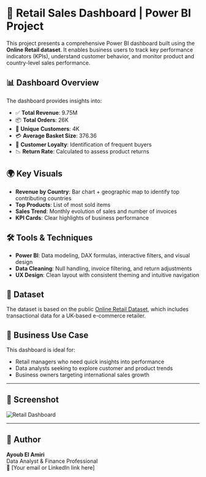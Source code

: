 # 🛒 Retail Sales Dashboard | Power BI Project

This project presents a comprehensive Power BI dashboard built using the **Online Retail dataset**. It enables business users to track key performance indicators (KPIs), understand customer behavior, and monitor product and country-level sales performance.

## 📊 Dashboard Overview

The dashboard provides insights into:

- ✅ **Total Revenue**: 9.75M
- 📦 **Total Orders**: 26K
- 👥 **Unique Customers**: 4K
- 💳 **Average Basket Size**: 376.36
- 🔁 **Customer Loyalty**: Identification of frequent buyers
- 📉 **Return Rate**: Calculated to assess product returns

## 🌍 Key Visuals

- **Revenue by Country**: Bar chart + geographic map to identify top contributing countries
- **Top Products**: List of most sold items
- **Sales Trend**: Monthly evolution of sales and number of invoices
- **KPI Cards**: Clear highlights of business performance

## 🛠️ Tools & Techniques

- **Power BI**: Data modeling, DAX formulas, interactive filters, and visual design
- **Data Cleaning**: Null handling, invoice filtering, and return adjustments
- **UX Design**: Clean layout with consistent theming and intuitive navigation

## 📂 Dataset

The dataset is based on the public [Online Retail Dataset](https://archive.ics.uci.edu/ml/datasets/online+retail), which includes transactional data for a UK-based e-commerce retailer.

## 🎯 Business Use Case

This dashboard is ideal for:
- Retail managers who need quick insights into performance
- Data analysts seeking to explore customer and product trends
- Business owners targeting international sales growth

---

## 📸 Screenshot

![Retail Dashboard](./314a420b-24cc-45f6-8fe6-4672a4d5f5ee.png)

---

## 🔗 Author

**Ayoub El Amiri**  
Data Analyst & Finance Professional  
📧 [Your email or LinkedIn link here]

